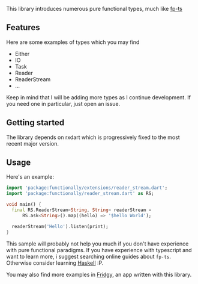 This library introduces numerous pure functional types, much like [fp-ts](https://gcanti.github.io/fp-ts/)

## Features

Here are some examples of types which you may find

- Either
- IO
- Task
- Reader
- ReaderStream
- ...

Keep in mind that I will be adding more types as I continue development.
If you need one in particular, just open an issue.

## Getting started

The library depends on rxdart which is progressively fixed to the most recent major version.

## Usage

Here's an example:

```dart
import 'package:functionally/extensions/reader_stream.dart';
import 'package:functionally/reader_stream.dart' as RS;

void main() {
  final RS.ReaderStream<String, String> readerStream =
      RS.ask<String>().map((hello) => '$hello World');

  readerStream('Hello').listen(print);
}
```
This sample will probably not help you much if you don't have experience with pure functional paradigms.
If you have experience with typescript and want to learn more, i suggest searching online guides about `fp-ts`.
Otherwise consider learning [Haskell](https://www.haskell.org/) :P.

You may also find more examples in [Fridgy](https://github.com/fgaudo/fridgy), an app written with this library.